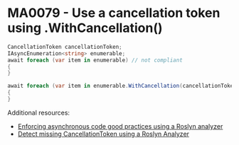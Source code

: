 # MA0079 - Use a cancellation token using .WithCancellation()

````c#
CancellationToken cancellationToken;
IAsyncEnumeration<string> enumerable;
await foreach (var item in enumerable) // not compliant
{
}

await foreach (var item in enumerable.WithCancellation(cancellationToken)) // compliant
{
}
````

Additional resources: 
- [Enforcing asynchronous code good practices using a Roslyn analyzer](https://www.meziantou.net/enforcing-asynchronous-code-good-practices-using-a-roslyn-analyzer.htm)
- [Detect missing CancellationToken using a Roslyn Analyzer](https://www.meziantou.net/detect-missing-cancellationtoken-using-a-roslyn-analyzer.htm)
